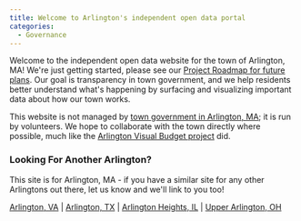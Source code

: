 ```yaml
---
title: Welcome to Arlington's independent open data portal
categories:
  - Governance
---
```


Welcome to the independent open data website for the town of Arlington, MA!  We're just getting started, please see our [Project Roadmap for future plans](https://github.com/ArlingtonMA/arligntonma.info/wiki/Project-Roadmap).  Our goal is transparency in town government, and we help residents better understand what's happening by surfacing and visualizing important data about how our town works.

This website is not managed by [town government in Arlington, MA](https://arlingtonma.gov/); it is run by volunteers.  We hope to collaborate with the town directly where possible, much like the [Arlington Visual Budget project](http://arlingtonvisualbudget.org/) did.
 
### Looking For Another Arlington?

This site is for Arlington, MA - if you have a similar site for any other Arlingtons out there, let us know and we'll link to you too!

[Arlington, VA](https://health.arlingtonva.us/) | [Arlington, TX](https://www.arlingtontx.gov/) | [Arlington Heights, IL](https://www.vah.com/) | [Upper Arlington, OH](https://upperarlingtonoh.gov/)
